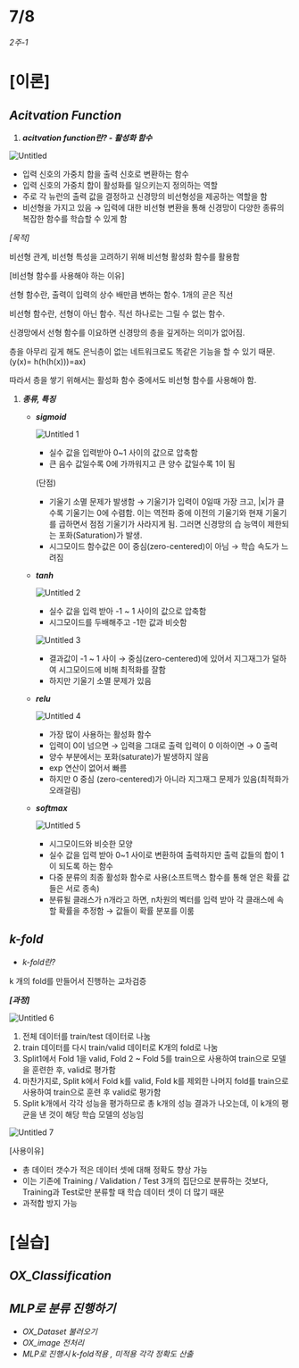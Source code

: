 # 7/8

*2주-1*

# [이론]

## *Acitvation Function*

1. ***acitvation function란? - 활성화 함수***

![Untitled](https://github.com/IMS-STUDY/2024_Summer_AI_Study/assets/127017020/5707d60e-0ebb-44f4-b066-962f41b1f71a)

- 입력 신호의 가중치 합을 출력 신호로 변환하는 함수
- 입력 신호의 가중치 합이 활성화를 일으키는지 정의하는 역할
- 주로 각 뉴런의 출력 값을 결정하고 신경망의 비선형성을 제공하는 역할을 함
- 비선형을 가지고 있음 → 입력에 대한 비선형 변환을 통해 신경망이 다양한 종류의 복잡한 함수를 학습할 수 있게 함

*[목적]*

비선형 관계, 비선형 특성을 고려하기 위해 비선형 활성화 함수를 활용함

[비선형 함수를 사용해야 하는 이유]

선형 함수란, 출력이 입력의 상수 배만큼 변하는 함수. 1개의 곧은 직선

비선형 함수란, 선형이 아닌 함수. 직선 하나로는 그릴 수 없는 함수.

신경망에서 선형 함수를 이요하면 신경망의 층을 깊게하는 의미가 없어짐.

층을 아무리 깊게 해도 은닉층이 없는 네트워크로도 똑같은 기능을 할 수 있기 때문.
(y(x)= h(h(h(x)))=ax)

따라서 층을 쌓기 위해서는 활성화 함수 중에서도 비선형 함수를 사용해야 함.

1. ***종류, 특징***
    - ***sigmoid***
        
        ![Untitled 1](https://github.com/IMS-STUDY/2024_Summer_AI_Study/assets/127017020/e6ddacce-07e6-4113-bffe-898fb5bc2c12)
        
        - 실수 값을 입력받아 0~1 사이의 값으로 압축함
        - 큰 음수 값일수록 0에 가까워지고 큰 양수 값일수록 1이 됨
        
        (단점)
        
        - 기울기 소멸 문제가 발생함 → 기울기가 입력이 0일때 가장 크고, |x|가 클수록 기울기는 0에 수렴함. 이는 역전파 중에 이전의 기울기와 현재 기울기를 곱하면서 점점 기울기가 사라지게 됨. 그러면 신경망의 습 능역이 제한되는 포화(Saturation)가 발생.
        - 시그모이드 함수값은 0이 중심(zero-centered)이 아님 → 학습 속도가 느려짐
    
    - ***tanh***
        
        ![Untitled 2](https://github.com/IMS-STUDY/2024_Summer_AI_Study/assets/127017020/ade4d550-e687-4f5e-b4ac-ffc2616a4ccb)
        
        - 실수 값을 입력 받아 -1 ~ 1 사이의 값으로 압축함
        - 시그모이드를 두배해주고 -1한 값과 비슷함
        
        ![Untitled 3](https://github.com/IMS-STUDY/2024_Summer_AI_Study/assets/127017020/52483a91-cd3e-47a5-acc9-68f3a3d87ba1)
        
        - 결과값이 -1 ~ 1 사이 → 중심(zero-centered)에 있어서 지그재그가 덜하여 시그모이드에 비해 최적화를 잘함
        - 하지만 기울기 소멸 문제가 있음
    - ***relu***
        
        ![Untitled 4](https://github.com/IMS-STUDY/2024_Summer_AI_Study/assets/127017020/d4272762-3a10-49be-aa81-d864c9458ab0)
        
        - 가장 많이 사용하는 활성화 함수
        - 입력이 0이 넘으면 → 입력을 그대로 출력
        입력이 0 이하이면 → 0 출력
        - 양수 부분에서는 포화(saturate)가 발생하지 않음
        - exp 연산이 없어서 빠름
        - 하지만 0 중심 (zero-centered)가 아니라 지그재그 문제가 있음(최적화가 오래걸림)
    - ***softmax***
        
        ![Untitled 5](https://github.com/IMS-STUDY/2024_Summer_AI_Study/assets/127017020/73d793e1-e32c-453b-a203-e06f70086638)
        
        - 시그모이드와 비슷한 모양
        - 실수 값을 입력 받아 0~1 사이로 변환하여 출력하지만 출력 값들의 합이 1이 되도록 하는 함수
        - 다중 분류의 최종 활성화 함수로 사용(소프트맥스 함수를 통해 얻은 확률 값들은 서로 종속)
        - 분류될 클래스가 n개라고 하면, n차원의 벡터를 입력 받아 각 클래스에 속할 확률을 추정함 → 값들이 확률 분포를 이룸
        

## *k-fold*

- *k-fold란?*

k 개의 fold를 만들어서 진행하는 교차검증

***[과정]***

![Untitled 6](https://github.com/IMS-STUDY/2024_Summer_AI_Study/assets/127017020/4fa417d0-a771-43bb-a1be-06ea1bcd3704)

1. 전체 데이터를 train/test 데이터로 나눔
2. train 데이터를 다시 train/valid 데이터로 K개의 fold로 나눔
3. Split1에서 Fold 1을 valid, Fold 2 ~ Fold 5를 train으로 사용하여 train으로 모델을 훈련한 후, valid로 평가함
4. 마찬가지로, Split k에서 Fold k를 valid, Fold k를 제외한 나머지 fold를 train으로 사용하여 train으로 훈련 후 valid로 평가함
5. Split k개에서 각각 성능을 평가하므로 총 k개의 성능 결과가 나오는데, 이 k개의 평균을 낸 것이 해당 학습 모델의 성능임

![Untitled 7](https://github.com/IMS-STUDY/2024_Summer_AI_Study/assets/127017020/876a45a3-4c89-4c5d-ad17-1981c07fdc07)

[사용이유]

- 총 데이터 갯수가 적은 데이터 셋에 대해 정확도 향상 가능
- 이는 기존에 Training / Validation / Test 3개의 집단으로 분류하는 것보다, Training과 Test로만 분류할 때 학습 데이터 셋이 더 많기 때문
- 과적합 방지 가능

# [실습]

## *OX_Classification*

## *MLP로 분류 진행하기*

- *OX_Dataset 불러오기*
- *OX_image 전처리*
- *MLP로 진행시 k-fold적용 , 미적용 각각 정확도 산출*